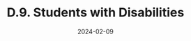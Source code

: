 ---
slug: /pages/v-policies-for-schools-abroad/other-program-policies/students-with-disabilities
title: D.9. Students with Disabilities
date: 2024-02-09
---